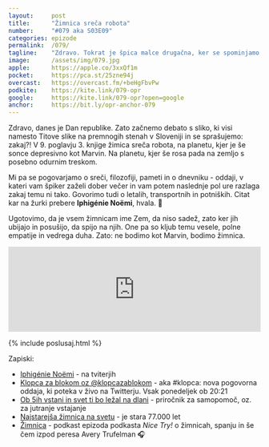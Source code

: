 ```yaml
---
layout: 	post
title:  	"Žimnica sreča robota"
number: 	"#079 aka S03E09"
categories:	epizode
permalink:	/079/
tagline: 	"Zdravo. Tokrat je špica malce drugačna, ker se spominjamo na Dan republike. In obdelamo poglavje v kateri žimnica sreča robota. Citat prebere Iphigénie Noëmi!"
image:		/assets/img/079.jpg
apple:		https://apple.co/3xxQf1m
pocket:		https://pca.st/25zne94j
overcast:	https://overcast.fm/+beHgFbvPw
podkite:	https://kite.link/079-opr
google:		https://kite.link/079-opr?open=google
anchor:		https://bit.ly/opr-anchor-079
---
```


Zdravo, danes je Dan republike. Zato začnemo debato s sliko, ki visi namesto Titove slike na premnogih stenah v Sloveniji in se sprašujemo: zakaj?! V 9. poglavju 3. knjige žimica sreča robota, na planetu, kjer je še sonce depresivno kot Marvin. Na planetu, kjer še rosa pada na zemljo s posebno odurnim treskom. 

Mi pa se pogovarjamo o sreči, filozofiji, pameti in o dnevniku - oddaji, v kateri vam špiker zaželi dober večer in vam potem naslednje pol ure razlaga zakaj temu ni tako. Govorimo tudi o letalih, transportnih in potniških. Citat kar na žurki prebere **Iphigénie Noëmi**, hvala. 🙏 

Ugotovimo, da je vsem žimnicam ime Zem, da niso sadež, zato ker jih ubijajo in posušijo, da spijo na njih. One pa so kljub temu vesele, polne empatije in vedrega duha. Zato: ne bodimo kot Marvin, bodimo žimnica.  

<iframe src="https://www.listennotes.com/podcasts/opravičujemo-se-za/žimnica-sreča-robota-5nM8Ew9m3IR/embed/" height="170px" width="100%" style="width: 1px; min-width: 100%;" loading="lazy" frameborder="0" scrolling="no"></iframe> 

{% include poslusaj.html %}

Zapiski:
- [Iphigénie Noëmi](https://twitter.com/IphigenieNoemi) - na tviterjih 
- [Klopca za blokom oz @klopcazablokom](https://twitter.com/klopcazablokom/) - aka #klopca: nova pogovorna oddaja, ki poteka v živo na Twitterju. Vsak ponedeljek ob 20:21
- [Ob 5ih vstani in svet ti bo ležal na dlani](http://felix.si/prirocniki-za-samopomoc/14767-ob-5ih-vstani-in-svet-ti-bo-lezal-na-dlani-zepna-knjiga--9789610040453.html) - priročnik za samopomoč, oz. za jutranje vstajanje
- [Najstarejša žimnica na svetu](https://www.nationalgeographic.com/adventure/article/111208-oldest-mattress-africa-archaeology-science) - je stara 77.000 let 
- [Žimnica](https://player.fm/series/nice-try/the-mattress) - podkast epizoda podkasta _Nice Try!_ o žimnicah, spanju in še čem izpod peresa Avery Trufelman 🎧